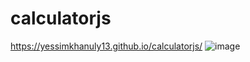 # calculatorjs
https://yessimkhanuly13.github.io/calculatorjs/
![image](https://user-images.githubusercontent.com/92264679/230428592-23940a5f-5d5a-4e66-b486-d04fa61dc67b.png)

